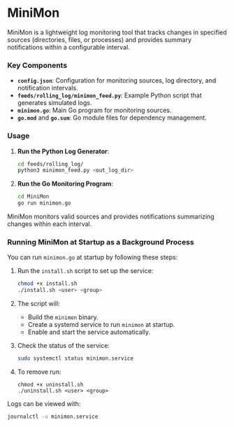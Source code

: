 
# MiniMon

MiniMon is a lightweight log monitoring tool that tracks changes in specified sources (directories, files, or processes) and provides summary notifications within a configurable interval.


### Key Components

- **`config.json`**: Configuration for monitoring sources, log directory, and notification intervals.
- **`feeds/rolling_log/minimon_feed.py`**: Example Python script that generates simulated logs.
- **`minimon.go`**: Main Go program for monitoring sources.
- **`go.mod`** and **`go.sum`**: Go module files for dependency management.

### Usage

1. **Run the Python Log Generator**:
    ```bash
    cd feeds/rolling_log/
    python3 minimon_feed.py <out_log_dir>
    ```

2. **Run the Go Monitoring Program**:
    ```bash
    cd MiniMon
    go run minimon.go
    ```


MiniMon monitors valid sources and provides notifications summarizing changes within each interval.

### Running MiniMon at Startup as a Background Process

You can run `minimon.go` at startup by following these steps:

1. Run the `install.sh` script to set up the service:

    ```bash
    chmod +x install.sh
    ./install.sh <user> <group>
    ```

2. The script will:
    - Build the `minimon` binary.
    - Create a systemd service to run `minimon` at startup.
    - Enable and start the service automatically.

3. Check the status of the service:

    ```bash
    sudo systemctl status minimon.service
    ```

4. To remove run:

    ```
    chmod +x uninstall.sh
    ./uninstall.sh <user> <group>
    ```

Logs can be viewed with:

```bash
journalctl -u minimon.service
```
